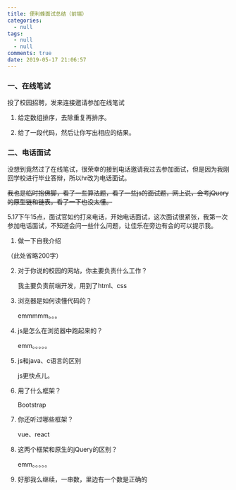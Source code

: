 ```yaml
---
title: 便利蜂面试总结（前端）
categories:
  - null
tags:
  - null
  - null
comments: true
date: 2019-05-17 21:06:57
---
```


### 一、在线笔试

投了校园招聘，发来连接邀请参加在线笔试

1. 给定数组排序，去除重复再排序。

2. 给了一段代码，然后让你写出相应的结果。

### 二、电话面试

没想到竟然过了在线笔试，很荣幸的接到电话邀请我过去参加面试，但是因为我刚回学校进行毕业答辩，所以hr改为电话面试。

~~我也是临时抱佛脚，看了一些算法题，看了一些js的面试题，网上说，会考jQuery的原型链和链表。看了一下也没太懂。~~

5.17下午15点，面试官如约打来电话，开始电话面试，这次面试很紧张，我第一次参加电话面试，不知道会问一些什么问题，让佳乐在旁边有会的可以提示我。

1. 做一下自我介绍

（此处省略200字）

2. 对于你说的校园的网站，你主要负责什么工作？

   我主要负责前端开发，用到了html、css

3. 浏览器是如何读懂代码的？

   emmmmm。。。

4. js是怎么在浏览器中跑起来的？

   emm。。。。。

5. js和java、c语言的区别

   js更快点儿。

6. 用了什么框架？

   Bootstrap 

4. 你还听过哪些框架？

   vue、react

5. 这两个框架和原生的jQuery的区别？

   emm。。。。。

6. 好那我么继续，一串数，里边有一个数是正确的